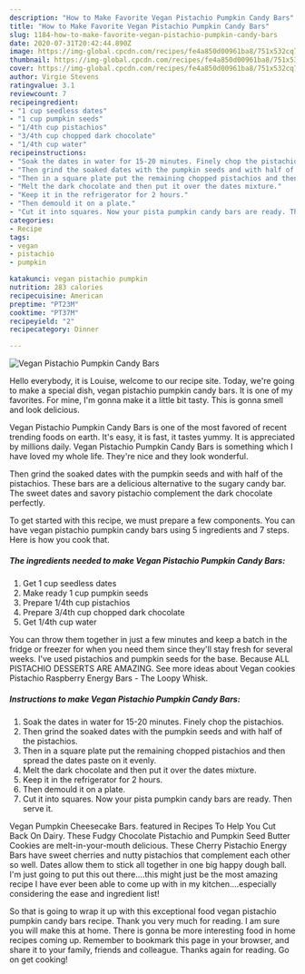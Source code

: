 ```yaml
---
description: "How to Make Favorite Vegan Pistachio Pumpkin Candy Bars"
title: "How to Make Favorite Vegan Pistachio Pumpkin Candy Bars"
slug: 1184-how-to-make-favorite-vegan-pistachio-pumpkin-candy-bars
date: 2020-07-31T20:42:44.890Z
image: https://img-global.cpcdn.com/recipes/fe4a850d00961ba8/751x532cq70/vegan-pistachio-pumpkin-candy-bars-recipe-main-photo.jpg
thumbnail: https://img-global.cpcdn.com/recipes/fe4a850d00961ba8/751x532cq70/vegan-pistachio-pumpkin-candy-bars-recipe-main-photo.jpg
cover: https://img-global.cpcdn.com/recipes/fe4a850d00961ba8/751x532cq70/vegan-pistachio-pumpkin-candy-bars-recipe-main-photo.jpg
author: Virgie Stevens
ratingvalue: 3.1
reviewcount: 7
recipeingredient:
- "1 cup seedless dates"
- "1 cup pumpkin seeds"
- "1/4th cup pistachios"
- "3/4th cup chopped dark chocolate"
- "1/4th cup water"
recipeinstructions:
- "Soak the dates in water for 15-20 minutes. Finely chop the pistachios."
- "Then grind the soaked dates with the pumpkin seeds and with half of the pistachios."
- "Then in a square plate put the remaining chopped pistachios and then spread the dates paste on it evenly."
- "Melt the dark chocolate and then put it over the dates mixture."
- "Keep it in the refrigerator for 2 hours."
- "Then demould it on a plate."
- "Cut it into squares. Now your pista pumpkin candy bars are ready. Then serve it."
categories:
- Recipe
tags:
- vegan
- pistachio
- pumpkin

katakunci: vegan pistachio pumpkin 
nutrition: 283 calories
recipecuisine: American
preptime: "PT23M"
cooktime: "PT37M"
recipeyield: "2"
recipecategory: Dinner

---
```



![Vegan Pistachio Pumpkin Candy Bars](https://img-global.cpcdn.com/recipes/fe4a850d00961ba8/751x532cq70/vegan-pistachio-pumpkin-candy-bars-recipe-main-photo.jpg)

Hello everybody, it is Louise, welcome to our recipe site. Today, we're going to make a special dish, vegan pistachio pumpkin candy bars. It is one of my favorites. For mine, I'm gonna make it a little bit tasty. This is gonna smell and look delicious.

Vegan Pistachio Pumpkin Candy Bars is one of the most favored of recent trending foods on earth. It's easy, it is fast, it tastes yummy. It is appreciated by millions daily. Vegan Pistachio Pumpkin Candy Bars is something which I have loved my whole life. They're nice and they look wonderful.

Then grind the soaked dates with the pumpkin seeds and with half of the pistachios. These bars are a delicious alternative to the sugary candy bar. The sweet dates and savory pistachio complement the dark chocolate perfectly.


To get started with this recipe, we must prepare a few components. You can have vegan pistachio pumpkin candy bars using 5 ingredients and 7 steps. Here is how you cook that.

<!--inarticleads1-->

##### The ingredients needed to make Vegan Pistachio Pumpkin Candy Bars:

1. Get 1 cup seedless dates
1. Make ready 1 cup pumpkin seeds
1. Prepare 1/4th cup pistachios
1. Prepare 3/4th cup chopped dark chocolate
1. Get 1/4th cup water


You can throw them together in just a few minutes and keep a batch in the fridge or freezer for when you need them since they&#39;ll stay fresh for several weeks. I&#39;ve used pistachios and pumpkin seeds for the base. Because ALL PISTACHIO DESSERTS ARE AMAZING. See more ideas about Vegan cookies Pistachio Raspberry Energy Bars - The Loopy Whisk. 

<!--inarticleads2-->

##### Instructions to make Vegan Pistachio Pumpkin Candy Bars:

1. Soak the dates in water for 15-20 minutes. Finely chop the pistachios.
1. Then grind the soaked dates with the pumpkin seeds and with half of the pistachios.
1. Then in a square plate put the remaining chopped pistachios and then spread the dates paste on it evenly.
1. Melt the dark chocolate and then put it over the dates mixture.
1. Keep it in the refrigerator for 2 hours.
1. Then demould it on a plate.
1. Cut it into squares. Now your pista pumpkin candy bars are ready. Then serve it.


Vegan Pumpkin Cheesecake Bars. featured in Recipes To Help You Cut Back On Dairy. These Fudgy Chocolate Pistachio and Pumpkin Seed Butter Cookies are melt-in-your-mouth delicious. These Cherry Pistachio Energy Bars have sweet cherries and nutty pistachios that complement each other so well. Dates allow them to stick all together in one big happy dough ball. I&#39;m just going to put this out there….this might just be the most amazing recipe I have ever been able to come up with in my kitchen….especially considering the ease and ingredient list! 

So that is going to wrap it up with this exceptional food vegan pistachio pumpkin candy bars recipe. Thank you very much for reading. I am sure you will make this at home. There is gonna be more interesting food in home recipes coming up. Remember to bookmark this page in your browser, and share it to your family, friends and colleague. Thanks again for reading. Go on get cooking!
